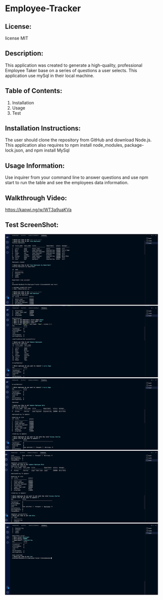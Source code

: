 # Employee-Tracker

## License:

license MIT

## Description:

This application was created to generate a high-quality, professional Employee Taker base on a series of questions a user selects. This application use mySql in their local machine.

## Table of Contents:

1. Installation
2. Usage
3. Test

## Installation Instructions:
The user should clone the repository from GitHub and download Node.js. This application also requires to npm install node_modules, package-lock.json, and npm install MySql


## Usage Information:

Use inquirer from your command line to answer questions and use npm start to run the table and see the employees data information. 

## Walkthrough Video:

https://kapwi.ng/w/WT3a9uaKVa


## Test ScreenShot:

![screenshot](./Main/img/Test-1.png)
![screenshot](./Main/img/Test-2.png)
![screenshot](./Main/img/Test-3.png)
![screenshot](./Main/img/Test-4.png)
![screenshot](./Main/img/Test-5.png)
